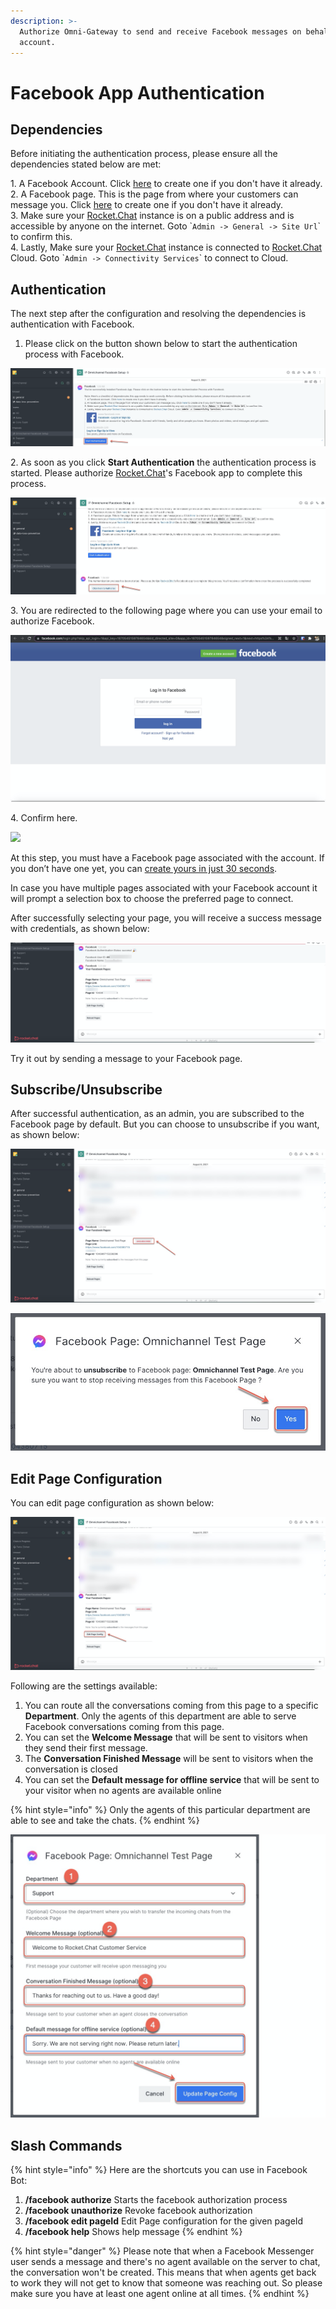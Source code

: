 ```yaml
---
description: >-
  Authorize Omni-Gateway to send and receive Facebook messages on behalf your
  account.
---
```


# Facebook App Authentication

## Dependencies

Before initiating the authentication process, please ensure all the dependencies stated below are met:

1\. A Facebook Account. Click [here](https://www.facebook.com) to create one if you don't have it already.\
2\. A Facebook page. This is the page from where your customers can message you. Click [here](https://www.facebook.com/pages/creation/) to create one if you don't have it already.\
3\. Make sure your [Rocket.Chat](http://rocket.chat) instance is on a public address and is accessible by anyone on the internet. Goto \``Admin -> General -> Site Url`\` to confirm this.\
4\. Lastly, Make sure your [Rocket.Chat](http://rocket.chat) instance is connected to [Rocket.Chat](http://rocket.chat) Cloud. Goto \``Admin -> Connectivity Services`\` to connect to Cloud.

## Authentication

The next step after the configuration and resolving the dependencies is authentication with Facebook.

1. Please click on the button shown below to start the authentication process with Facebook.

![](<../../../../../../.gitbook/assets/image (208).png>)

2\. As soon as you click **Start Authentication** the authentication process is started. Please authorize [Rocket.Chat](http://rocket.chat)'s Facebook app to complete this process.

![](<../../../../../../.gitbook/assets/image (291).png>)

3\. You are redirected to the following page where you can use your email to authorize Facebook.

![](<../../../../../../.gitbook/assets/image (1061).png>)

4\. Confirm here.

![](<../../../../../../.gitbook/assets/2021-11-29\_01-14-57 (1).png>)

At this step, you must have a Facebook page associated with the account. If you don’t have one yet, you can [create yours in just 30 seconds](https://www.facebook.com/pages/create/?ref\_type=registration\_form).

In case you have multiple pages associated with your Facebook account it will prompt a selection box to choose the preferred page to connect.

After successfully selecting your page, you will receive a success message with credentials, as shown below:

![](<../../../../../../.gitbook/assets/image (1032).png>)

Try it out by sending a message to your Facebook page.

## Subscribe/Unsubscribe

After successful authentication, as an admin, you are subscribed to the Facebook page by default. But you can choose to unsubscribe if you want, as shown below:

![](<../../../../../../.gitbook/assets/image (431).png>)

![](<../../../../../../.gitbook/assets/image (294).png>)

## Edit Page Configuration

You can edit page configuration as shown below:

![](<../../../../../../.gitbook/assets/image (609).png>)

Following are the settings available:

1. You can route all the conversations coming from this page to a specific **Department**. Only the agents of this department are able to serve Facebook conversations coming from this page.
2. You can set the **Welcome Message** that will be sent to visitors when they send their first message.
3. The **Conversation Finished Message** will be sent to visitors when the conversation is closed
4. You can set the **Default message for offline service** that will be sent to your visitor when no agents are available online

{% hint style="info" %}
Only the agents of this particular department are able to see and take the chats.
{% endhint %}

![](<../../../../../../.gitbook/assets/image (711).png>)

## Slash Commands

{% hint style="info" %}
Here are the shortcuts you can use in Facebook Bot:

1. **/facebook authorize** Starts the facebook authorization process
2. **/facebook unauthorize** Revoke facebook authorization
3. **/facebook edit pageId** Edit Page configuration for the given pageId
4. **/facebook help** Shows help message
{% endhint %}

{% hint style="danger" %}
Please note that when a Facebook Messenger user sends a message and there's no agent available on the server to chat, the conversation won't be created. This means that when agents get back to work they will not get to know that someone was reaching out. So please make sure you have at least one agent online at all times.
{% endhint %}
